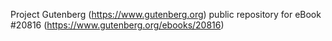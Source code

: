 Project Gutenberg (https://www.gutenberg.org) public repository for eBook #20816 (https://www.gutenberg.org/ebooks/20816)
